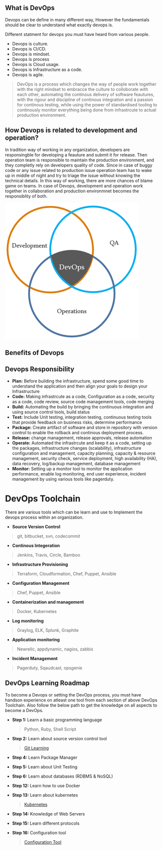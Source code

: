 ## What is DevOps

Devops can be define in many different way, However the fundamentals should be clear to understand what exactly devops is.

Different statment for devops you must have heard from various people.

- Devops is culture.
- Devops is CI/CD.
- Devops is mindset.
- Devops is process
- Devops is Cloud usage.
- Devops is Infrastructure as a code.
- Devops is agile.
    
> DevOps is a process which changes the way of people work together with the right mindset to embracce the culture to colloborate with each other, automating the continous delivery of software feautures, with the rigour and discipline of continous integration and a passion for continous testing, while using the power of standardised tooling to continously monitor everything being done from infrastrcute to actual production environment.

## How Devops is related to development and operation?

In tradition way of working in any organization, developers are responsingble for developing a feauture and submit it for release.
Then operation team is responsible to maintain the production environment, and they completly rely on developers quality of code. Since in case of buggy code or any issue related to production issue operation team has to wake up in middle of night and try to triage the issue without knowing the technical details.
In this way of working, there are more chances of blame game on teams.
In case of Devops, development and operation work together in collaboration and production environmnet becomes the responsiblity of both.

![DevOps](./docs/images/devops.png)


## Benefits of Devops

## Devops Responsibility

- **Plan:** Before building the infrastructure, spend some good time to understand the application and then align your goals to design your Infrastructure
- **Code:** Making infrastrcute as a code, Configuration as a code, security as a code, code review, source code management tools, code merging
- **Build:** Automating the build by bringing the continuous integration and using source control tools, build status
- **Test:** Include Unit testing, integration testing, continuous testing tools that provide feedback on business risks, determine performance
- **Package:** Create artifact of software and store in repository with version control to enable the rollback and continous deployment process.
- **Release:** change management, release approvals, release automation
- **Operate:** Automated the infrastrcute and keep it as a code, setting up the packages, infrastructure changes (scalability), infrastructure configuration and management, capacity planning, capacity & resource management, security check, service deployment, high availability (HA), data recovery, log/backup management, database management
- **Monitor:** Setting up a monitor tool to monitor the application performance, enable log monitoring, end user experience, incident management by using various tools like  pagerduty.

# DevOps Toolchain
There are various tools which can be learn and use to Implement the devops process within an organization.
- **Source Version Control**
> git, bitbucket, svn, codecommit
- **Continous Integeration**
> Jenkins, Travis, Circle, Bamboo
- **Infrastructure Provisioning**
> Terraform, Cloudformation, Chef, Puppet, Ansible
- **Configuration Management**
> Chef, Puppet, Ansible
- **Containerization and management**
> Docker, Kubernetes
- **Log monitoring**
> Graylog, ELK, Splunk, Graphite
- **Application monitoring**
> Newrelic, appdynamic, nagios, zabbix
- **Incident Management**
> Pagerduty, Sqaudcast, opsgenie

## DevOps Learning Roadmap
To become a Devops  or setting the DevOps process, you must have handson experience on atleast one tool from each section of above DevOps Toolchain.
Also follow the below path to get the knowledge on all aspects to become a DevOps.


- **Step 1:** Learn a basic programming language
    
    > Python, Ruby, Shell Script

- **Step 2:** Learn about source version control tool

    >[Git Learning](https://github.com/mattyait/devops_learning/blob/master/git/README.md)

- **Step 4:** Learn Package Manager

- **Step 5:** Learn about Unit Testing

- **Step 6:** Learn about databases (RDBMS & NoSQL)

- **Step 12:** Learn how to use Docker

- **Step 13:** Learn about kubernetes

    >[Kubernetes](https://github.com/mattyait/devops_learning/blob/master/kubernetes/README.md)

- **Step 14:** Knowledge of Web Servers

- **Step 15:** Learn different protocols

- **Step 16:** Configuration tool

    >[Configuration Tool](https://github.com/mattyait/devops_learning/blob/master/ConfigurationTool/README.md)

